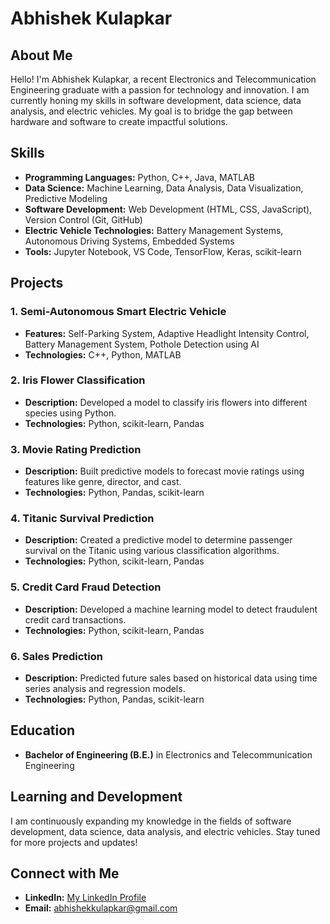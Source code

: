 # Abhishek Kulapkar

## About Me
Hello! I'm Abhishek Kulapkar, a recent Electronics and Telecommunication Engineering graduate with a passion for technology and innovation. I am currently honing my skills in software development, data science, data analysis, and electric vehicles. My goal is to bridge the gap between hardware and software to create impactful solutions.

## Skills
- **Programming Languages:** Python, C++, Java, MATLAB
- **Data Science:** Machine Learning, Data Analysis, Data Visualization, Predictive Modeling
- **Software Development:** Web Development (HTML, CSS, JavaScript), Version Control (Git, GitHub)
- **Electric Vehicle Technologies:** Battery Management Systems, Autonomous Driving Systems, Embedded Systems
- **Tools:** Jupyter Notebook, VS Code, TensorFlow, Keras, scikit-learn

## Projects
### 1. Semi-Autonomous Smart Electric Vehicle
- **Features:** Self-Parking System, Adaptive Headlight Intensity Control, Battery Management System, Pothole Detection using AI
- **Technologies:** C++, Python, MATLAB

### 2. Iris Flower Classification
- **Description:** Developed a model to classify iris flowers into different species using Python.
- **Technologies:** Python, scikit-learn, Pandas

### 3. Movie Rating Prediction
- **Description:** Built predictive models to forecast movie ratings using features like genre, director, and cast.
- **Technologies:** Python, Pandas, scikit-learn

### 4. Titanic Survival Prediction
- **Description:** Created a predictive model to determine passenger survival on the Titanic using various classification algorithms.
- **Technologies:** Python, scikit-learn, Pandas

### 5. Credit Card Fraud Detection
- **Description:** Developed a machine learning model to detect fraudulent credit card transactions.
- **Technologies:** Python, scikit-learn, Pandas

### 6. Sales Prediction
- **Description:** Predicted future sales based on historical data using time series analysis and regression models.
- **Technologies:** Python, Pandas, scikit-learn

## Education
- **Bachelor of Engineering (B.E.)** in Electronics and Telecommunication Engineering

## Learning and Development
I am continuously expanding my knowledge in the fields of software development, data science, data analysis, and electric vehicles. Stay tuned for more projects and updates!

## Connect with Me
- **LinkedIn:** [My LinkedIn Profile](https://www.linkedin.com/in/abhishek-kulapkar-236a831a0/)
- **Email:** abhishekkulapkar@gmail.com
